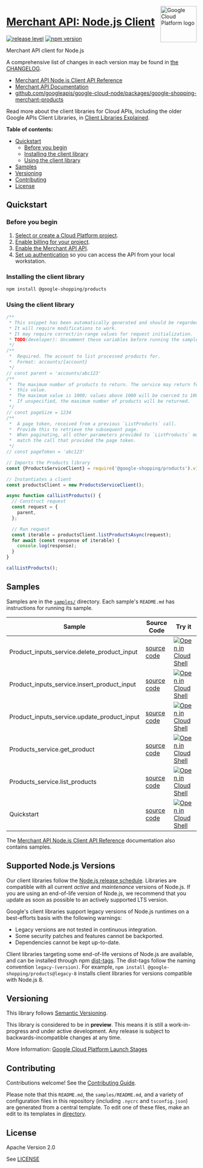 [//]: # "This README.md file is auto-generated, all changes to this file will be lost."
[//]: # "To regenerate it, use `python -m synthtool`."
<img src="https://avatars2.githubusercontent.com/u/2810941?v=3&s=96" alt="Google Cloud Platform logo" title="Google Cloud Platform" align="right" height="96" width="96"/>

# [Merchant API: Node.js Client](https://github.com/googleapis/google-cloud-node/tree/main/packages/google-shopping-merchant-products)

[![release level](https://img.shields.io/badge/release%20level-preview-yellow.svg?style=flat)](https://cloud.google.com/terms/launch-stages)
[![npm version](https://img.shields.io/npm/v/@google-shopping/products.svg)](https://www.npmjs.org/package/@google-shopping/products)




Merchant API client for Node.js


A comprehensive list of changes in each version may be found in
[the CHANGELOG](https://github.com/googleapis/google-cloud-node/tree/main/packages/google-shopping-merchant-products/CHANGELOG.md).

* [Merchant API Node.js Client API Reference][client-docs]
* [Merchant API Documentation][product-docs]
* [github.com/googleapis/google-cloud-node/packages/google-shopping-merchant-products](https://github.com/googleapis/google-cloud-node/tree/main/packages/google-shopping-merchant-products)

Read more about the client libraries for Cloud APIs, including the older
Google APIs Client Libraries, in [Client Libraries Explained][explained].

[explained]: https://cloud.google.com/apis/docs/client-libraries-explained

**Table of contents:**


* [Quickstart](#quickstart)
  * [Before you begin](#before-you-begin)
  * [Installing the client library](#installing-the-client-library)
  * [Using the client library](#using-the-client-library)
* [Samples](#samples)
* [Versioning](#versioning)
* [Contributing](#contributing)
* [License](#license)

## Quickstart

### Before you begin

1.  [Select or create a Cloud Platform project][projects].
1.  [Enable billing for your project][billing].
1.  [Enable the Merchant API API][enable_api].
1.  [Set up authentication][auth] so you can access the
    API from your local workstation.

### Installing the client library

```bash
npm install @google-shopping/products
```


### Using the client library

```javascript
/**
 * This snippet has been automatically generated and should be regarded as a code template only.
 * It will require modifications to work.
 * It may require correct/in-range values for request initialization.
 * TODO(developer): Uncomment these variables before running the sample.
 */
/**
 *  Required. The account to list processed products for.
 *  Format: accounts/{account}
 */
// const parent = 'accounts/abc123'
/**
 *  The maximum number of products to return. The service may return fewer than
 *  this value.
 *  The maximum value is 1000; values above 1000 will be coerced to 1000.
 *  If unspecified, the maximum number of products will be returned.
 */
// const pageSize = 1234
/**
 *  A page token, received from a previous `ListProducts` call.
 *  Provide this to retrieve the subsequent page.
 *  When paginating, all other parameters provided to `ListProducts` must
 *  match the call that provided the page token.
 */
// const pageToken = 'abc123'

// Imports the Products library
const {ProductsServiceClient} = require('@google-shopping/products').v1beta;

// Instantiates a client
const productsClient = new ProductsServiceClient();

async function callListProducts() {
  // Construct request
  const request = {
    parent,
  };

  // Run request
  const iterable = productsClient.listProductsAsync(request);
  for await (const response of iterable) {
    console.log(response);
  }
}

callListProducts();

```



## Samples

Samples are in the [`samples/`](https://github.com/googleapis/google-cloud-node/tree/main/packages/google-shopping-merchant-products/samples) directory. Each sample's `README.md` has instructions for running its sample.

| Sample                      | Source Code                       | Try it |
| --------------------------- | --------------------------------- | ------ |
| Product_inputs_service.delete_product_input | [source code](https://github.com/googleapis/google-cloud-node/blob/main/packages/google-shopping-merchant-products/samples/generated/v1beta/product_inputs_service.delete_product_input.js) | [![Open in Cloud Shell][shell_img]](https://console.cloud.google.com/cloudshell/open?git_repo=https://github.com/googleapis/google-cloud-node&page=editor&open_in_editor=packages/google-shopping-merchant-products/samples/generated/v1beta/product_inputs_service.delete_product_input.js,packages/google-shopping-merchant-products/samples/README.md) |
| Product_inputs_service.insert_product_input | [source code](https://github.com/googleapis/google-cloud-node/blob/main/packages/google-shopping-merchant-products/samples/generated/v1beta/product_inputs_service.insert_product_input.js) | [![Open in Cloud Shell][shell_img]](https://console.cloud.google.com/cloudshell/open?git_repo=https://github.com/googleapis/google-cloud-node&page=editor&open_in_editor=packages/google-shopping-merchant-products/samples/generated/v1beta/product_inputs_service.insert_product_input.js,packages/google-shopping-merchant-products/samples/README.md) |
| Product_inputs_service.update_product_input | [source code](https://github.com/googleapis/google-cloud-node/blob/main/packages/google-shopping-merchant-products/samples/generated/v1beta/product_inputs_service.update_product_input.js) | [![Open in Cloud Shell][shell_img]](https://console.cloud.google.com/cloudshell/open?git_repo=https://github.com/googleapis/google-cloud-node&page=editor&open_in_editor=packages/google-shopping-merchant-products/samples/generated/v1beta/product_inputs_service.update_product_input.js,packages/google-shopping-merchant-products/samples/README.md) |
| Products_service.get_product | [source code](https://github.com/googleapis/google-cloud-node/blob/main/packages/google-shopping-merchant-products/samples/generated/v1beta/products_service.get_product.js) | [![Open in Cloud Shell][shell_img]](https://console.cloud.google.com/cloudshell/open?git_repo=https://github.com/googleapis/google-cloud-node&page=editor&open_in_editor=packages/google-shopping-merchant-products/samples/generated/v1beta/products_service.get_product.js,packages/google-shopping-merchant-products/samples/README.md) |
| Products_service.list_products | [source code](https://github.com/googleapis/google-cloud-node/blob/main/packages/google-shopping-merchant-products/samples/generated/v1beta/products_service.list_products.js) | [![Open in Cloud Shell][shell_img]](https://console.cloud.google.com/cloudshell/open?git_repo=https://github.com/googleapis/google-cloud-node&page=editor&open_in_editor=packages/google-shopping-merchant-products/samples/generated/v1beta/products_service.list_products.js,packages/google-shopping-merchant-products/samples/README.md) |
| Quickstart | [source code](https://github.com/googleapis/google-cloud-node/blob/main/packages/google-shopping-merchant-products/samples/quickstart.js) | [![Open in Cloud Shell][shell_img]](https://console.cloud.google.com/cloudshell/open?git_repo=https://github.com/googleapis/google-cloud-node&page=editor&open_in_editor=packages/google-shopping-merchant-products/samples/quickstart.js,packages/google-shopping-merchant-products/samples/README.md) |



The [Merchant API Node.js Client API Reference][client-docs] documentation
also contains samples.

## Supported Node.js Versions

Our client libraries follow the [Node.js release schedule](https://github.com/nodejs/release#release-schedule).
Libraries are compatible with all current _active_ and _maintenance_ versions of
Node.js.
If you are using an end-of-life version of Node.js, we recommend that you update
as soon as possible to an actively supported LTS version.

Google's client libraries support legacy versions of Node.js runtimes on a
best-efforts basis with the following warnings:

* Legacy versions are not tested in continuous integration.
* Some security patches and features cannot be backported.
* Dependencies cannot be kept up-to-date.

Client libraries targeting some end-of-life versions of Node.js are available, and
can be installed through npm [dist-tags](https://docs.npmjs.com/cli/dist-tag).
The dist-tags follow the naming convention `legacy-(version)`.
For example, `npm install @google-shopping/products@legacy-8` installs client libraries
for versions compatible with Node.js 8.

## Versioning

This library follows [Semantic Versioning](http://semver.org/).







This library is considered to be in **preview**. This means it is still a
work-in-progress and under active development. Any release is subject to
backwards-incompatible changes at any time.


More Information: [Google Cloud Platform Launch Stages][launch_stages]

[launch_stages]: https://cloud.google.com/terms/launch-stages

## Contributing

Contributions welcome! See the [Contributing Guide](https://github.com/googleapis/google-cloud-node/blob/main/CONTRIBUTING.md).

Please note that this `README.md`, the `samples/README.md`,
and a variety of configuration files in this repository (including `.nycrc` and `tsconfig.json`)
are generated from a central template. To edit one of these files, make an edit
to its templates in
[directory](https://github.com/googleapis/synthtool).

## License

Apache Version 2.0

See [LICENSE](https://github.com/googleapis/google-cloud-node/blob/main/LICENSE)

[client-docs]: https://cloud.google.com/nodejs/docs/reference/merchantapi/latest
[product-docs]: https://developers.google.com/merchant/api
[shell_img]: https://gstatic.com/cloudssh/images/open-btn.png
[projects]: https://console.cloud.google.com/project
[billing]: https://support.google.com/cloud/answer/6293499#enable-billing
[enable_api]: https://console.cloud.google.com/flows/enableapi?apiid=merchantapi.googleapis.com
[auth]: https://cloud.google.com/docs/authentication/external/set-up-adc-local
